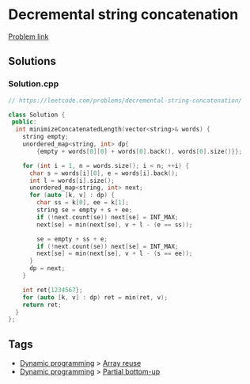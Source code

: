 # Decremental string concatenation

[Problem link](https://leetcode.com/problems/decremental-string-concatenation/)

## Solutions


### Solution.cpp
```cpp
// https://leetcode.com/problems/decremental-string-concatenation/

class Solution {
 public:
  int minimizeConcatenatedLength(vector<string>& words) {
    string empty;
    unordered_map<string, int> dp{
        {empty + words[0][0] + words[0].back(), words[0].size()}};

    for (int i = 1, n = words.size(); i < n; ++i) {
      char s = words[i][0], e = words[i].back();
      int l = words[i].size();
      unordered_map<string, int> next;
      for (auto [k, v] : dp) {
        char ss = k[0], ee = k[1];
        string se = empty + s + ee;
        if (!next.count(se)) next[se] = INT_MAX;
        next[se] = min(next[se], v + l - (e == ss));

        se = empty + ss + e;
        if (!next.count(se)) next[se] = INT_MAX;
        next[se] = min(next[se], v + l - (s == ee));
      }
      dp = next;
    }

    int ret{1234567};
    for (auto [k, v] : dp) ret = min(ret, v);
    return ret;
  }
};
```
## Tags

* [Dynamic programming](/README.md#Dynamic_programming) > [Array reuse](/README.md#Dynamic_programming-Array_reuse)
* [Dynamic programming](/README.md#Dynamic_programming) > [Partial bottom-up](/README.md#Dynamic_programming-Partial_bottom_up)
